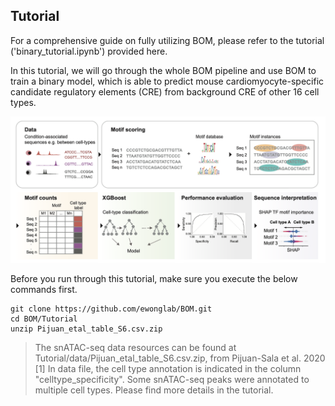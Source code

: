 ## Tutorial

For a comprehensive guide on fully utilizing BOM, please refer to the tutorial ('binary_tutorial.ipynb') provided here.

In this tutorial, we will go through the whole BOM pipeline and use BOM to train a binary model, which is able to predict mouse cardiomyocyte-specific candidate regulatory elements (CRE) from background CRE of other 16 cell types. 

![BOM_pipeline](/BOM_pipeline.png)

Before you run through this tutorial, make sure you execute the below commands first.

```
git clone https://github.com/ewonglab/BOM.git
cd BOM/Tutorial
unzip Pijuan_etal_table_S6.csv.zip
```

> The snATAC-seq data resources can be found at Tutorial/data/Pijuan_etal_table_S6.csv.zip, from Pijuan-Sala et al. 2020 [1]
> In data file, the cell type annotation is indicated in the column "celltype_specificity". Some snATAC-seq peaks were annotated to multiple cell types. Please find more details in the tutorial.
